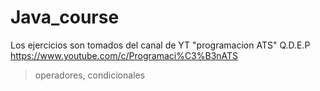 # Java_course
Los ejercicios son tomados del canal de  YT "programacion ATS" Q.D.E.P https://www.youtube.com/c/Programaci%C3%B3nATS
>operadores, condicionales
